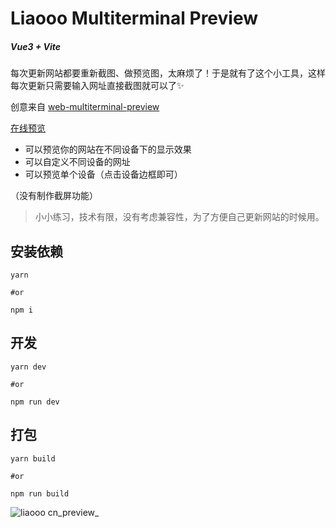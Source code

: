 # Liaooo Multiterminal Preview

##### Vue3 + Vite

每次更新网站都要重新截图、做预览图，太麻烦了！于是就有了这个小工具，这样每次更新只需要输入网址直接截图就可以了✨

创意来自 [web-multiterminal-preview](https://github.com/zfowed/web-multiterminal-preview)

[在线预览](https://liaooo.cn/preview/)

- 可以预览你的网站在不同设备下的显示效果
- 可以自定义不同设备的网址
- 可以预览单个设备（点击设备边框即可）

（没有制作截屏功能）

> 小小练习，技术有限，没有考虑兼容性，为了方便自己更新网站的时候用。


## 安装依赖

```
yarn 

#or 

npm i 
```

## 开发
```
yarn dev

#or 

npm run dev
```

## 打包
```
yarn build

#or 

npm run build
```


![liaooo cn_preview_](https://user-images.githubusercontent.com/102633566/178280862-b4081667-b210-402c-9e57-4831d0b492ff.jpg)
